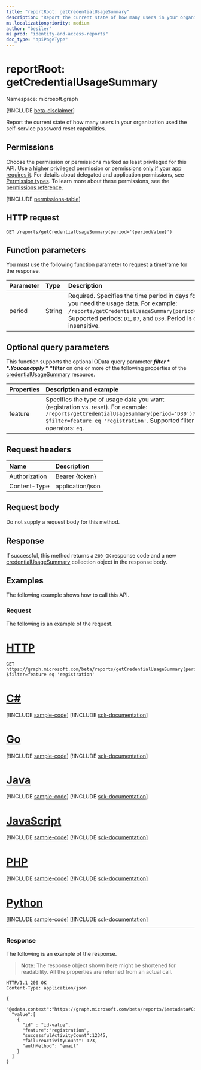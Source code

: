 ```yaml
---
title: "reportRoot: getCredentialUsageSummary"
description: "Report the current state of how many users in your organization are using self-service password reset capabilities."
ms.localizationpriority: medium
author: "besiler"
ms.prod: "identity-and-access-reports"
doc_type: "apiPageType"
---
```


# reportRoot: getCredentialUsageSummary

Namespace: microsoft.graph

[!INCLUDE [beta-disclaimer](../../includes/beta-disclaimer.md)]

Report the current state of how many users in your organization used the self-service password reset capabilities.

## Permissions

Choose the permission or permissions marked as least privileged for this API. Use a higher privileged permission or permissions [only if your app requires it](/graph/permissions-overview#best-practices-for-using-microsoft-graph-permissions). For details about delegated and application permissions, see [Permission types](/graph/permissions-overview#permission-types). To learn more about these permissions, see the [permissions reference](/graph/permissions-reference).

<!-- { "blockType": "permissions", "name": "reportroot_getcredentialusagesummary" } -->
[!INCLUDE [permissions-table](../includes/permissions/reportroot-getcredentialusagesummary-permissions.md)]

## HTTP request

<!-- { "blockType": "ignored" } -->

```http
GET /reports/getCredentialUsageSummary(period='{periodValue}')
```

## Function parameters

You must use the following function parameter to request a timeframe for the response.

| Parameter | Type | Description |
|:--------- |:---- |:----------- |
| period | String | Required. Specifies the time period in days for which you need the usage data. For example: `/reports/getCredentialUsageSummary(period='D30')`. Supported periods: `D1`, `D7`, and `D30`. Period is case insensitive. |

## Optional query parameters

This function supports the optional OData query parameter **$filter**. You can apply **$filter** on one or more of the following properties of the [credentialUsageSummary](../resources/credentialusagesummary.md) resource.

| Properties | Description and example |
|:---- |:----------- |
| feature | Specifies the type of usage data you want (registration vs. reset). For example: `/reports/getCredentialUsageSummary(period='D30')?$filter=feature eq 'registration'`. Supported filter operators: `eq`. |

## Request headers

| Name          | Description   |
|:--------------|:--------------|
| Authorization | Bearer {token} |
| Content-Type | application/json |

## Request body

Do not supply a request body for this method.

## Response

If successful, this method returns a `200 OK` response code and a new [credentialUsageSummary](../resources/credentialusagesummary.md) collection object in the response body.

## Examples

The following example shows how to call this API.

### Request

The following is an example of the request.

# [HTTP](#tab/http)
<!-- {
  "blockType": "request",
  "name": "reportroot_getcredentialusagesummary"
}-->

```msgraph-interactive
GET https://graph.microsoft.com/beta/reports/getCredentialUsageSummary(period='D30')?$filter=feature eq 'registration'
```

# [C#](#tab/csharp)
[!INCLUDE [sample-code](../includes/snippets/csharp/reportroot-getcredentialusagesummary-csharp-snippets.md)]
[!INCLUDE [sdk-documentation](../includes/snippets/snippets-sdk-documentation-link.md)]

# [Go](#tab/go)
[!INCLUDE [sample-code](../includes/snippets/go/reportroot-getcredentialusagesummary-go-snippets.md)]
[!INCLUDE [sdk-documentation](../includes/snippets/snippets-sdk-documentation-link.md)]

# [Java](#tab/java)
[!INCLUDE [sample-code](../includes/snippets/java/reportroot-getcredentialusagesummary-java-snippets.md)]
[!INCLUDE [sdk-documentation](../includes/snippets/snippets-sdk-documentation-link.md)]

# [JavaScript](#tab/javascript)
[!INCLUDE [sample-code](../includes/snippets/javascript/reportroot-getcredentialusagesummary-javascript-snippets.md)]
[!INCLUDE [sdk-documentation](../includes/snippets/snippets-sdk-documentation-link.md)]

# [PHP](#tab/php)
[!INCLUDE [sample-code](../includes/snippets/php/reportroot-getcredentialusagesummary-php-snippets.md)]
[!INCLUDE [sdk-documentation](../includes/snippets/snippets-sdk-documentation-link.md)]

# [Python](#tab/python)
[!INCLUDE [sample-code](../includes/snippets/python/reportroot-getcredentialusagesummary-python-snippets.md)]
[!INCLUDE [sdk-documentation](../includes/snippets/snippets-sdk-documentation-link.md)]

---

### Response

The following is an example of the response.

> **Note:** The response object shown here might be shortened for readability. All the properties are returned from an actual call.

<!-- {
  "blockType": "response",
  "truncated": true,
  "@odata.type": "microsoft.graph.credentialUsageSummary",
  "isCollection": true
} -->

```http
HTTP/1.1 200 OK
Content-Type: application/json

{
  "@odata.context":"https://graph.microsoft.com/beta/reports/$metadata#Collection(microsoft.graph.getCredentialUsageSummary)",
  "value":[
    {
      "id" : "id-value",
      "feature":"registration",
      "successfulActivityCount":12345,
      "failureActivityCount": 123,
      "authMethod": "email"
    }
  ]
}
```

<!-- uuid: 16cd6b66-4b1a-43a1-adaf-3a886856ed98
2019-02-04 14:57:30 UTC -->
<!-- {
  "type": "#page.annotation",
  "description": "reportRoot: getCredentialUsageSummary",
  "keywords": "",
  "section": "documentation",
  "tocPath": ""
}-->


